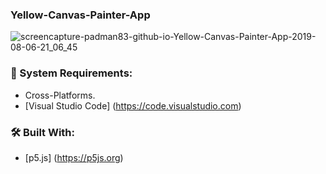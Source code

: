 ### Yellow-Canvas-Painter-App

![screencapture-padman83-github-io-Yellow-Canvas-Painter-App-2019-08-06-21_06_45](https://user-images.githubusercontent.com/45048950/62822929-ff1f5500-bbbc-11e9-8c64-37b78a60b31a.png)

### 🧰 System Requirements:

* Cross-Platforms.
* [Visual Studio Code] (https://code.visualstudio.com)

### 🛠️ Built With:

* [p5.js] (https://p5js.org)



